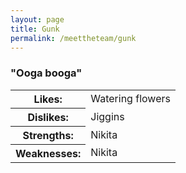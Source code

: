 ```yaml
---
layout: page
title: Gunk
permalink: /meettheteam/gunk
---
```

<html>
        <h3>"Ooga booga"</h3>
        <table id="tables">
            <tr><th>Likes: </th><td>Watering flowers</td></tr>
            <tr><th>Dislikes: </th><td>Jiggins</td></tr>
            <tr><th>Strengths: </th><td>Nikita</td></tr>
            <tr><th>Weaknesses: </th><td>Nikita</td></tr>
        </table>
        </html>
